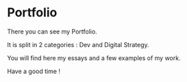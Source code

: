 # Portfolio

There you can see my Portfolio. 

It is split in 2 categories : Dev and Digital Strategy. 

You will find here my essays and a few examples of my work. 

Have a good time ! 
